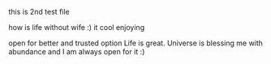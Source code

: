 this is 2nd test file

how is life without wife :)
it cool
enjoying

open for better and trusted option
Life is great. Universe is blessing me with abundance and I am always open for it :)
